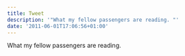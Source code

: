 ```yaml
---
title: Tweet
description: '"What my fellow passengers are reading. "'
date: '2011-06-01T17:06:56+01:00'
---
```

What my fellow passengers are reading. 
